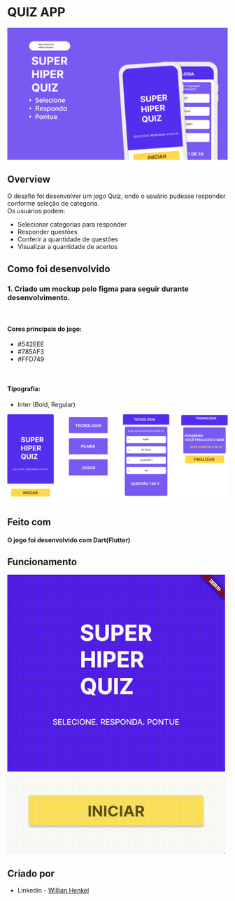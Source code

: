 # QUIZ APP

![aps](./assets/Cover%20page1.png)

## Overview

O desafio foi desenvolver um jogo Quiz, onde o usuário pudesse responder conforme seleção de categoria.
<br/>
Os usuários podem:

- Selecionar categorias para responder
- Responder questões
- Conferir a quantidade de questões
- Visualizar a quantidade de acertos

## Como foi desenvolvido

### 1. Criado um mockup pelo figma para seguir durante desenvolvimento.

<br/>

#### Cores principais do jogo:

- #542EEE
- #785AF3
- #FFD749
<br/>

#### Tipografia:

- Inter (Bold, Regular)

![figma](./assets/figma.png)

## Feito com

#### O jogo foi desenvolvido com Dart(Flutter)

## Funcionamento


![visulizer](./assets/viz.gif)

## Criado por

- Linkedin - [Willian Henkel](https://www.linkedin.com/in/willian-henkel-b652b3205/)



